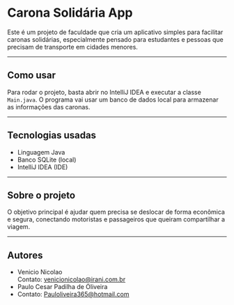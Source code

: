 # Carona Solidária App

Este é um projeto de faculdade que cria um aplicativo simples para facilitar caronas solidárias, especialmente pensado para estudantes e pessoas que precisam de transporte em cidades menores.

---

## Como usar

Para rodar o projeto, basta abrir no IntelliJ IDEA e executar a classe `Main.java`. O programa vai usar um banco de dados local para armazenar as informações das caronas.

---

## Tecnologias usadas

- Linguagem Java
- Banco SQLite (local)
- IntelliJ IDEA (IDE)

---

## Sobre o projeto

O objetivo principal é ajudar quem precisa se deslocar de forma econômica e segura, conectando motoristas e passageiros que queiram compartilhar a viagem.

---

## Autores

- Venicio Nicolao  
  Contato: venicionicolao@irani.com.br
- Paulo Cesar Padilha de Oliveira
- Contato: Pauloliveira365@hotmail.com